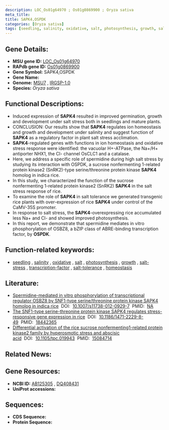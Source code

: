 ```yaml
---
description: LOC_Os01g64970 ; Os01g0869900 ; Oryza sativa
meta_title:
title: SAPK4,OSPDK
categories: [Oryza sativa]
tags: [seedling, salinity, oxidative, salt, photosynthesis, growth, salt stress, transcription factor, salt tolerance, homeostasis]
---
```


## Gene Details:
- **MSU gene ID:** [LOC_Os01g64970](http://rice.uga.edu/cgi-bin/ORF_infopage.cgi?orf=LOC_Os01g64970)  
- **RAPdb gene ID:** [Os01g0869900](https://rapdb.dna.affrc.go.jp/locus/?name=Os01g0869900)  
- **Gene Symbol:** SAPK4,OSPDK
- **Gene Name:**
- **Genome:**  [MSU7](http://rice.uga.edu/)&nbsp;,&nbsp;[IRGSP-1.0](https://rapdb.dna.affrc.go.jp/download/irgsp1.html)
- **Species:** *Oryza sativa*

## Functional Descriptions:
   - Induced expression of **SAPK4** resulted in improved germination, growth and development under salt stress both in seedlings and mature plants.
   - CONCLUSION: Our results show that **SAPK4** regulates ion homeostasis and growth and development under salinity and suggest function of **SAPK4** as a regulatory factor in plant salt stress acclimation.
   - **SAPK4**-regulated genes with functions in ion homeostasis and oxidative stress response were identified: the vacuolar H+-ATPase, the Na+/H+ antiporter NHX1, the Cl- channel OsCLC1 and a catalase.
   - Here, we address a specific role of spermidine during high salt stress by studying its interaction with OSPDK, a sucrose nonfermenting 1-related protein kinase2 (SnRK2)-type serine/threonine protein kinase **SAPK4** homolog in indica rice.
   - In this study, we characterized the function of the sucrose nonfermenting 1-related protein kinase2 (SnRK2) **SAPK4** in the salt stress response of rice.
   - To examine the role of **SAPK4** in salt tolerance we generated transgenic rice plants with over-expression of rice **SAPK4** under control of the CaMV-35S promoter.
   - In response to salt stress, the **SAPK4**-overexpressing rice accumulated less Na+ and Cl- and showed improved photosynthesis.
   - In this report, we demonstrate that spermidine mediates in vitro phosphorylation of OSBZ8, a bZIP class of ABRE-binding transcription factor, by **OSPDK**.

## Function-related keywords:
   - [seedling](/tags/seedling/)&nbsp;,&nbsp;[salinity](/tags/salinity/)&nbsp;,&nbsp;[oxidative](/tags/oxidative/)&nbsp;,&nbsp;[salt](/tags/salt/)&nbsp;,&nbsp;[photosynthesis](/tags/photosynthesis/)&nbsp;,&nbsp;[growth](/tags/growth/)&nbsp;,&nbsp;[salt-stress](/tags/salt-stress/)&nbsp;,&nbsp;[transcription-factor](/tags/transcription-factor/)&nbsp;,&nbsp;[salt-tolerance](/tags/salt-tolerance/)&nbsp;,&nbsp;[homeostasis](/tags/homeostasis/)

## Literature:
   - [Spermidine-mediated in vitro phosphorylation of transcriptional regulator OSBZ8 by SNF1-type serine/threonine protein kinase SAPK4 homolog in indica rice](https://www.doi.org/10.1007/s11738-012-0929-7)&nbsp;&nbsp;DOI:&nbsp;&nbsp;[10.1007/s11738-012-0929-7](https://www.doi.org/10.1007/s11738-012-0929-7)&nbsp;&nbsp;PMID:&nbsp;&nbsp;[NA](https://pubmed.ncbi.nlm.nih.gov/NA/)
   - [The SNF1-type serine-threonine protein kinase SAPK4 regulates stress-responsive gene expression in rice](https://www.doi.org/10.1186/1471-2229-8-49)&nbsp;&nbsp;DOI:&nbsp;&nbsp;[10.1186/1471-2229-8-49](https://www.doi.org/10.1186/1471-2229-8-49)&nbsp;&nbsp;PMID:&nbsp;&nbsp;[18442365](https://pubmed.ncbi.nlm.nih.gov/18442365/)
   - [Differential activation of the rice sucrose nonfermenting1-related protein kinase2 family by hyperosmotic stress and abscisic acid](https://www.doi.org/10.1105/tpc.019943)&nbsp;&nbsp;DOI:&nbsp;&nbsp;[10.1105/tpc.019943](https://www.doi.org/10.1105/tpc.019943)&nbsp;&nbsp;PMID:&nbsp;&nbsp;[15084714](https://pubmed.ncbi.nlm.nih.gov/15084714/)

## Related News:

## Gene Resources:
- **NCBI ID:**  [AB125305](http://www.ncbi.nlm.nih.gov/nuccore/AB125305)&nbsp;,&nbsp;[DQ408431](http://www.ncbi.nlm.nih.gov/nuccore/DQ408431)
- **UniProt accessions:** [](https://www.uniprot.org/uniprotkb//entry)

## Sequences:
- **CDS Sequence:**
- **Protein Sequence:**
